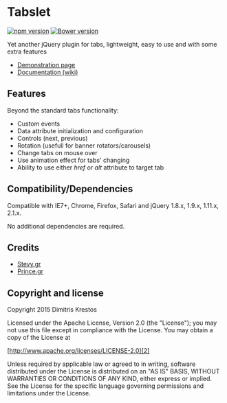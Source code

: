 # Tabslet

[![npm version](https://badge.fury.io/js/tabslet.png)](http://badge.fury.io/js/tabslet)
[![Bower version](https://badge.fury.io/bo/Tabslet.png)](http://badge.fury.io/bo/Tabslet)

Yet another jQuery plugin for tabs, lightweight, easy to use and with some extra features

* [Demonstration page][1]
* [Documentation (wiki)][3]

## Features

Beyond the standard tabs functionality:

* Custom events
* Data attribute initialization and configuration
* Controls (next, previous)
* Rotation (usefull for banner rotators/carousels)
* Change tabs on mouse over
* Use animation effect for tabs' changing
* Ability to use either _href_ or _alt_ attribute to target tab

## Compatibility/Dependencies

Compatible with IE7+, Chrome, Firefox, Safari
and jQuery 1.8.x, 1.9.x, 1.11.x, 2.1.x.

No additional dependencies are required.

## Credits
* [Stevy.gr][4]
* [Prince.gr][5]

## Copyright and license

Copyright 2015 Dimitris Krestos

Licensed under the Apache License, Version 2.0 (the "License");
you may not use this file except in compliance with the License.
You may obtain a copy of the License at

[http://www.apache.org/licenses/LICENSE-2.0][2]

Unless required by applicable law or agreed to in writing, software
distributed under the License is distributed on an "AS IS" BASIS,
WITHOUT WARRANTIES OR CONDITIONS OF ANY KIND, either express or implied.
See the License for the specific language governing permissions and
limitations under the License.

  [1]: http://vdw.github.io/Tabslet/
  [2]: http://www.apache.org/licenses/LICENSE-2.0
  [3]: https://github.com/vdw/Tabslet/wiki
  [4]: http://stevy.gr/
  [5]: http://prince.gr/